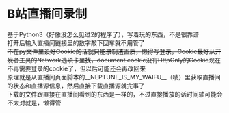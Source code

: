 # B站直播间录制

基于Python3（好像没怎么见过2的程序了），写着玩的东西，不是很靠谱  
打开后输入直播间链接里的数字敲下回车就不用管了  
<del>不在py文件里设好Cookie的话就只能录制渣画质，懒得写登录，Cookie最好从开发者工具的Network选项卡里找，document.cookie没有HttpOnly的Cookie</del>现在不再需要登录的cookie了，但以后可能还会再改回来  
原理就是从直播间页面脚本的__NEPTUNE_IS_MY_WAIFU__（啧）里获取直播间的状态和直播源信息，然后直接下载直播源就完事了  
下载的文件跟直接在直播间看到的东西是一样的，不过直接播放的话时间轴可能会不太对就是，懒得管
